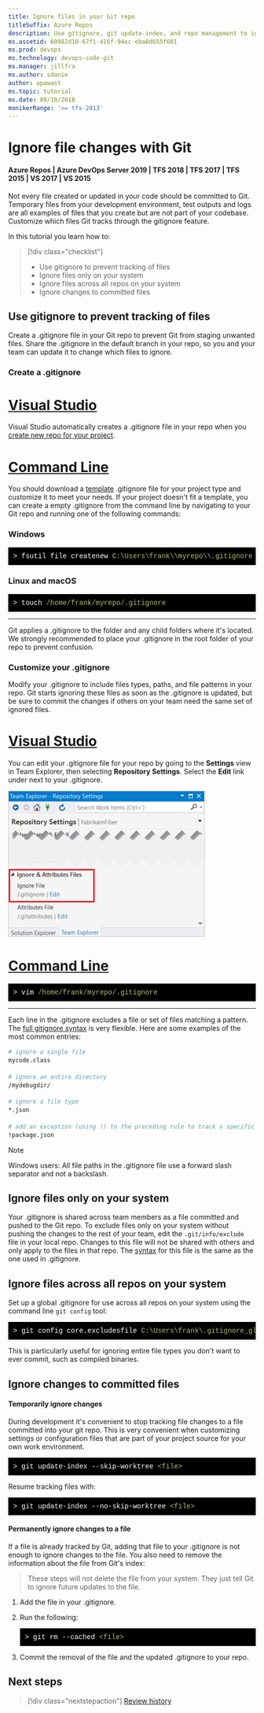 ```yaml
---
title: Ignore files in your Git repo
titleSuffix: Azure Repos
description: Use gitignore, git update-index, and repo management to ignore and exclude files from Git version control  
ms.assetid: 60982d10-67f1-416f-94ec-eba8d655f601
ms.prod: devops
ms.technology: devops-code-git 
ms.manager: jillfra
ms.author: sdanie
author: apawast
ms.topic: tutorial
ms.date: 09/10/2018
monikerRange: '>= tfs-2013'
---
```


# Ignore file changes with Git

#### Azure Repos | Azure DevOps Server 2019 | TFS 2018 | TFS 2017 | TFS 2015 | VS 2017 | VS 2015

Not every file created or updated in your code should be committed to Git. Temporary files from your development environment, test outputs and logs are all examples
of files that you create but are not part of your codebase. Customize which files Git tracks through the gitignore feature.

In this tutorial you learn how to:

> [!div class="checklist"]
> * Use gitignore to prevent tracking of files
> * Ignore files only on your system
> * Ignore files across all repos on your system
> * Ignore changes to committed files

## Use gitignore to prevent tracking of files

Create a .gitignore file in your Git repo to prevent Git from staging unwanted files. 
Share the .gitignore in the default branch in your repo, so you and your team can update it to change which files to ignore. 

### Create a .gitignore

# [Visual Studio](#tab/visual-studio)

Visual Studio automatically creates a .gitignore file in your repo when you [create new repo for your project](creatingrepo.md).

# [Command Line](#tab/command-line)

You should download a [template](https://github.com/github/gitignore) .gitignore file for your project type and customize it to meet your needs. If your project doesn't fit a template,
you can create a empty .gitignore from the command line by navigating to your Git repo and running one of the following commands:

### Windows

<pre style="color:white;background-color:black;font-family:Consolas,Courier,monospace;padding:10px">
&gt; fsutil file createnew <font color="#b5bd68">C:\Users\frank\\myrepo\\.gitignore</font> 0
</pre>

### Linux and macOS

<pre style="color:white;background-color:black;font-family:Consolas,Courier,monospace;padding:10px">
&gt; touch <font color="#b5bd68">/home/frank/myrepo/.gitignore</font>
</pre>

---

Git applies a .gitignore to the folder and any child folders where it's located. We strongly recommended to place your .gitignore in the root folder of your repo to prevent confusion.

### Customize your .gitignore

Modify your .gitignore to include files types, paths, and file patterns in your repo. Git starts ignoring these files as soon as the .gitignore is updated, but be sure to 
commit the changes if others on your team need the same set of ignored files.

# [Visual Studio](#tab/visual-studio)

You can edit your .gitignore file for your repo by going to the **Settings** view in Team Explorer, then selecting **Repository Settings**. Select the **Edit** link under next to your .gitignore.

![Find and open your .gitignore file for your repo in Visual Studio](_img/vs_ignore.png)

# [Command Line](#tab/command-line)

<pre style="color:white;background-color:black;font-family:Consolas,Courier,monospace;padding:10px">
&gt; vim <font color="#b5bd68">/home/frank/myrepo/.gitignore</font>
</pre>

---
   
Each line in the .gitignore excludes a file or set of files matching a pattern. The [full gitignore syntax](https://git-scm.com/docs/gitignore) is very flexible. Here are some examples of 
the most common entries:

```bash
# ignore a single file
mycode.class

# ignore an entire directory
/mydebugdir/

# ignore a file type
*.json

# add an exception (using !) to the preceding rule to track a specific file
!package.json
```

> [!NOTE]
> Windows users: All file paths in the .gitignore file use a forward slash separator and not a backslash.

## Ignore files only on your system 

Your .gitignore is shared across team members as a file committed and pushed to the Git repo. To exclude
files only on your system without pushing the changes to the rest of your team, edit the `.git/info/exclude` file in your local repo.
Changes to this file will not be shared with others and only apply to the files in that repo. The [syntax](https://git-scm.com/docs/gitignore) for this file is the 
same as the one used in .gitignore.

## Ignore files across all repos on your system

Set up a global .gitignore for use across all repos on your system using the command line `git config` tool:

<pre style="color:white;background-color:black;font-family:Consolas,Courier,monospace;padding:10px">
&gt; git config core.excludesfile <font color="#b5bd68">C:\Users\frank&#92;.gitignore_global</font>
</pre>

This is particularly useful for ignoring entire file types you don't want to ever commit, such as compiled binaries.

## Ignore changes to committed files

#### Temporarily ignore changes

During development it's convenient to stop tracking file changes to a file committed into your git repo. This is very convenient when 
customizing settings or configuration files that are part of your project source for your own work environment.

<pre style="color:white;background-color:black;font-family:Consolas,Courier,monospace;padding:10px">
&gt; git update-index --skip-worktree <font color="#b5bd68">&lt;file&gt;</font>
</pre>

Resume tracking files with:

<pre style="color:white;background-color:black;font-family:Consolas,Courier,monospace;padding:10px">
&gt; git update-index --no-skip-worktree <font color="#b5bd68">&lt;file&gt;</font>
</pre>

#### Permanently ignore changes to a file

If a file is already tracked by Git, adding that file to your .gitignore is not enough to ignore changes to the file. You also need to 
remove the information about the file from Git's index:

> These steps will not delete the file from your system. They just tell Git to ignore future updates to the file.

1. Add the file in your .gitignore. 

2. Run the following:
   <pre style="color:white;background-color:black;font-family:Consolas,Courier,monospace;padding:10px">
   &gt; git rm --cached <font color="#b5bd68">&lt;file&gt;</font>
   </pre>

3. Commit the removal of the file and the updated .gitignore to your repo. 

## Next steps

> [!div class="nextstepaction"]
> [Review history](review-history.md)

